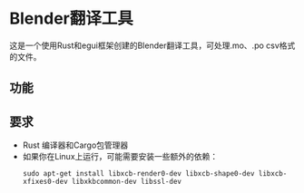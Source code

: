 # Blender翻译工具

这是一个使用Rust和egui框架创建的Blender翻译工具，可处理.mo、.po csv格式的文件。

## 功能



## 要求

- Rust 编译器和Cargo包管理器
- 如果你在Linux上运行，可能需要安装一些额外的依赖：
  ```
  sudo apt-get install libxcb-render0-dev libxcb-shape0-dev libxcb-xfixes0-dev libxkbcommon-dev libssl-dev
  ```


